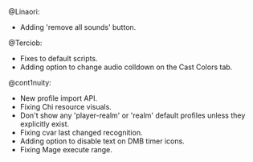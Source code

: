 @Linaori:
- Adding 'remove all sounds' button.

@Terciob:
- Fixes to default scripts.
- Adding option to change audio colldown on the Cast Colors tab.

@cont1nuity:
- New profile import API.
- Fixing Chi resource visuals.
- Don't show any 'player-realm' or 'realm' default profiles unless they explicitly exist.
- Fixing cvar last changed recognition.
- Adding option to disable text on DMB timer icons.
- Fixing Mage execute range.

